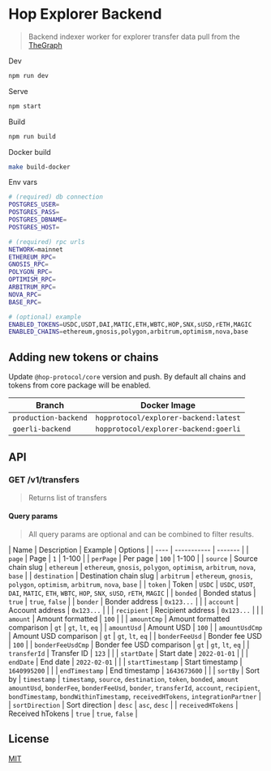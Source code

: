 # Hop Explorer Backend

> Backend indexer worker for explorer transfer data pull from the [TheGraph](https://thegraph.com/)

Dev

```sh
npm run dev
```

Serve

```sh
npm start
```

Build

```sh
npm run build
```

Docker build

```sh
make build-docker
```

Env vars

```sh
# (required) db connection
POSTGRES_USER=
POSTGRES_PASS=
POSTGRES_DBNAME=
POSTGRES_HOST=

# (required) rpc urls
NETWORK=mainnet
ETHEREUM_RPC=
GNOSIS_RPC=
POLYGON_RPC=
OPTIMISM_RPC=
ARBITRUM_RPC=
NOVA_RPC=
BASE_RPC=

# (optional) example
ENABLED_TOKENS=USDC,USDT,DAI,MATIC,ETH,WBTC,HOP,SNX,sUSD,rETH,MAGIC
ENABLED_CHAINS=ethereum,gnosis,polygon,arbitrum,optimism,nova,base
```

## Adding new tokens or chains

Update `@hop-protocol/core` version and push. By default all chains and tokens from core package will be enabled.

| Branch               | Docker Image
| ------------         | -------------------------------------
| `production-backend` | `hopprotocol/explorer-backend:latest`
| `goerli-backend`     | `hopprotocol/explorer-backend:goerli`

## API

### GET /v1/transfers

> Returns list of transfers

#### Query params

> All query params are optional and can be combined to filter results.

| Name | Description | Example | Options |
| ---- | ----------- | ------- |
| `page` | Page | `1` | 1-100 |
| `perPage` | Per page | `100` | 1-100 |
| `source` | Source chain slug | `ethereum` | `ethereum`, `gnosis`, `polygon`, `optimism`, `arbitrum`, `nova`, `base` |
| `destination` | Destination chain slug | `arbitrum` | `ethereum`, `gnosis`, `polygon`, `optimism`, `arbitrum`, `nova`, `base` |
| `token` | Token | `USDC` | `USDC`, `USDT`, `DAI`, `MATIC`, `ETH`, `WBTC`, `HOP`, `SNX`, `sUSD`, `rETH`, `MAGIC` |
| `bonded` | Bonded status | `true` | `true`, `false` |
| `bonder` | Bonder address | `0x123...` | |
| `account` | Account address | `0x123...` | |
| `recipient` | Recipient address | `0x123...` | |
| `amount` | Amount formatted | `100` | |
| `amountCmp` | Amount formatted comparison | `gt` | `gt`, `lt`, `eq` |
| `amountUsd` | Amount USD | `100` |
| `amountUsdCmp` | Amount USD comparison | `gt` | `gt`, `lt`, `eq` |
| `bonderFeeUsd` | Bonder fee USD | `100` |
| `bonderFeeUsdCmp` | Bonder fee USD comparison | `gt` | `gt`, `lt`, `eq` |
| `transferId` | Transfer ID | `123` | |
| `startDate` | Start date | `2022-01-01` | |
| `endDate` | End date | `2022-02-01` | |
| `startTimestamp` | Start timestamp | `1640995200` | |
| `endTimestamp` | End timestamp | `1643673600` | |
| `sortBy` | Sort by | `timestamp` | `timestamp`, `source`, `destination`, `token`, `bonded`, `amount` `amountUsd`, `bonderFee`, `bonderFeeUsd`, `bonder`, `transferId`, `account`, `recipient`, `bondTimestamp`, `bondWithinTimestamp`, `receivedHTokens`, `integrationPartner` |
| `sortDirection` | Sort direction | `desc` | `asc`, `desc` |
| `receivedHTokens` | Received hTokens | `true` | `true`, `false` |

## License

[MIT](LICENSE)

